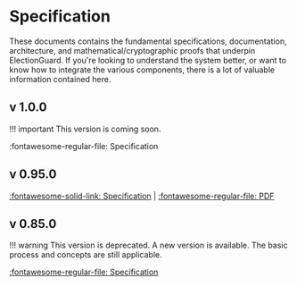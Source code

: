 # Specification
These documents contains the fundamental specifications, documentation, architecture, and mathematical/cryptographic proofs that underpin ElectionGuard. If you're looking to understand the system better, or want to know how to integrate the various components, there is a lot of valuable information contained here.

## v 1.0.0

!!! important 
    This version is coming soon.

:fontawesome-regular-file: Specification

## v 0.95.0

[:fontawesome-solid-link: Specification](../spec/0.95.0/1_Overview.md) | [:fontawesome-regular-file: PDF](https://github.com/microsoft/electionguard/releases/tag/v0.95.0)

## v 0.85.0

!!! warning 
    This version is deprecated. A new version is available. The basic process and concepts are still applicable.

[:fontawesome-regular-file: Specification](https://github.com/microsoft/electionguard/releases/tag/v0.85.0)